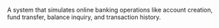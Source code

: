 A system that simulates online banking operations like account creation, fund transfer, balance inquiry, and transaction history.
